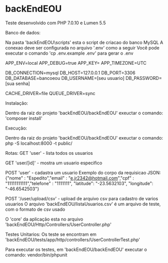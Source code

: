 # backEndEOU

Teste desenvolvido com PHP 7.0.10 e Lumen 5.5 

Banco de dados:

Na pasta 'backEndEOU\scripts' esta o script de criacao do banco MySQL
A conexao deve ser configurada no arquivo '.env' como a seguir
Você pode executar o comando 'cp .env.example .env' para gerar o .env

APP_ENV=local
APP_DEBUG=true
APP_KEY=
APP_TIMEZONE=UTC

DB_CONNECTION=mysql
DB_HOST=127.0.0.1
DB_PORT=3306
DB_DATABASE=bancoeou
DB_USERNAME=[seu usuario]
DB_PASSWORD=[sua senha]

CACHE_DRIVER=file
QUEUE_DRIVER=sync


Instalação:

Dentro da raiz do projeto 'backEndEOU/backEndEOU' exeuctar o comando:
'composer install'

Execução:

Dentro da raiz do projeto 'backEndEOU/backEndEOU' exeuctar o comando:
php -S localhost:8000 -t public/


Rotas:
GET 'user' - lista todos os usuarios

GET 'user/[id]' - mostra um usuario especifico

POST 'user' - cadastra um usuario
Exemplo do corpo da requisicao JSON: 
{"nome" : "Espedito","email" : "e.jr2342@hotmail.com","cpf" : "11111111111","telefone" : "1111111", "latitude": "-23.5632103", "longitude": "-46.6542503"}

POST '/user/upload/csv' - upload de arquivo csv para cadastro de varios usuarios
O arquivo 'backEndEOU/listaUsuarios.csv' é um arquivo de teste, com o formato de csv usado

O 'core' da aplicação esta no arquivo 'backEndEOU/Http/Controllers/UserController.php'


Testes Unitarios:
Os teste se encontram em 'backEndEOU/tests/app/http/controllers/UserControllerTest.php'

Para executar os testes, em 'backEndEOU/backEndEOU' executar o comando:
vendor/bin/phpunit



